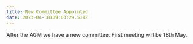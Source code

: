 ```yaml
---
title: New Committee Appointed
date: 2023-04-18T09:03:29.518Z
---
```

After the AGM we have a new committee. First meeting will be 18th May.